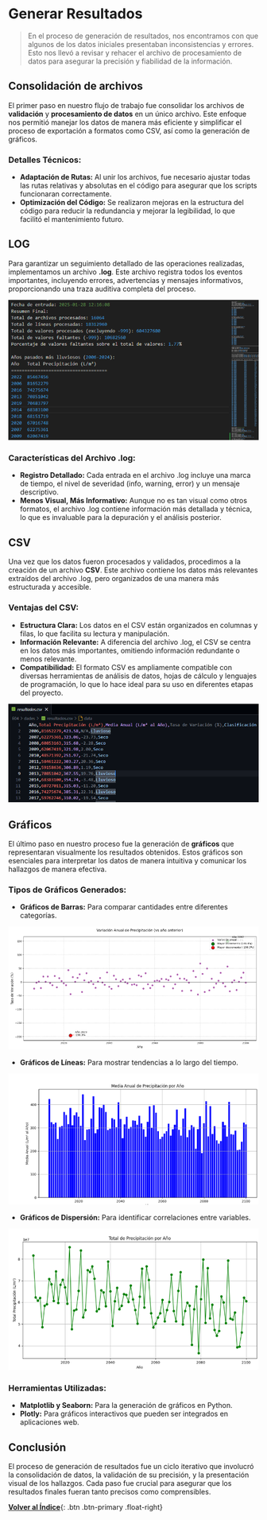 # Generar Resultados

> En el proceso de generación de resultados, nos encontramos con que algunos de los datos iniciales presentaban inconsistencias y errores. Esto nos llevó a revisar y rehacer el archivo de procesamiento de datos para asegurar la precisión y fiabilidad de la información.

## Consolidación de archivos

El primer paso en nuestro flujo de trabajo fue consolidar los archivos de **validación** y **procesamiento de datos** en un único archivo. Este enfoque nos permitió manejar los datos de manera más eficiente y simplificar el proceso de exportación a formatos como CSV, así como la generación de gráficos.

### Detalles Técnicos:

- **Adaptación de Rutas:** Al unir los archivos, fue necesario ajustar todas las rutas relativas y absolutas en el código para asegurar que los scripts funcionaran correctamente.
- **Optimización del Código:** Se realizaron mejoras en la estructura del código para reducir la redundancia y mejorar la legibilidad, lo que facilitó el mantenimiento futuro.

## LOG

Para garantizar un seguimiento detallado de las operaciones realizadas, implementamos un archivo **.log**. Este archivo registra todos los eventos importantes, incluyendo errores, advertencias y mensajes informativos, proporcionando una traza auditiva completa del proceso.

![Foto archivo LOG](./media/ft1.png)

### Características del Archivo .log:

- **Registro Detallado:** Cada entrada en el archivo .log incluye una marca de tiempo, el nivel de severidad (info, warning, error) y un mensaje descriptivo.
- **Menos Visual, Más Informativo:** Aunque no es tan visual como otros formatos, el archivo .log contiene información más detallada y técnica, lo que es invaluable para la depuración y el análisis posterior.

## CSV

Una vez que los datos fueron procesados y validados, procedimos a la creación de un archivo **CSV**. Este archivo contiene los datos más relevantes extraídos del archivo .log, pero organizados de una manera más estructurada y accesible.

### Ventajas del CSV:

- **Estructura Clara:** Los datos en el CSV están organizados en columnas y filas, lo que facilita su lectura y manipulación.
- **Información Relevante:** A diferencia del archivo .log, el CSV se centra en los datos más importantes, omitiendo información redundante o menos relevante.
- **Compatibilidad:** El formato CSV es ampliamente compatible con diversas herramientas de análisis de datos, hojas de cálculo y lenguajes de programación, lo que lo hace ideal para su uso en diferentes etapas del proyecto.

![Foto archivo CSV](./media/ft2.png)

## Gráficos

El último paso en nuestro proceso fue la generación de **gráficos** que representaran visualmente los resultados obtenidos. Estos gráficos son esenciales para interpretar los datos de manera intuitiva y comunicar los hallazgos de manera efectiva.

### Tipos de Gráficos Generados:

- **Gráficos de Barras:** Para comparar cantidades entre diferentes categorías.

![Foto de Gráficos](./media/gra1.png)

- **Gráficos de Líneas:** Para mostrar tendencias a lo largo del tiempo.

![Foto de Gráfico de Líneas](./media/gra2.png)

- **Gráficos de Dispersión:** Para identificar correlaciones entre variables.

![Foto de Gráfico de Dispersión](./media/gra3.png)

### Herramientas Utilizadas:

- **Matplotlib y Seaborn:** Para la generación de gráficos en Python.
- **Plotly:** Para gráficos interactivos que pueden ser integrados en aplicaciones web.

## Conclusión

El proceso de generación de resultados fue un ciclo iterativo que involucró la consolidación de datos, la validación de su precisión, y la presentación visual de los hallazgos. Cada paso fue crucial para asegurar que los resultados finales fueran tanto precisos como comprensibles.

[**Volver al Índice**](../README.md){: .btn .btn-primary .float-right}
